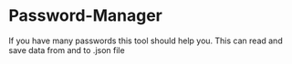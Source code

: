# Password-Manager
If you have many passwords this tool should help you. This can read and save data from and to .json file
